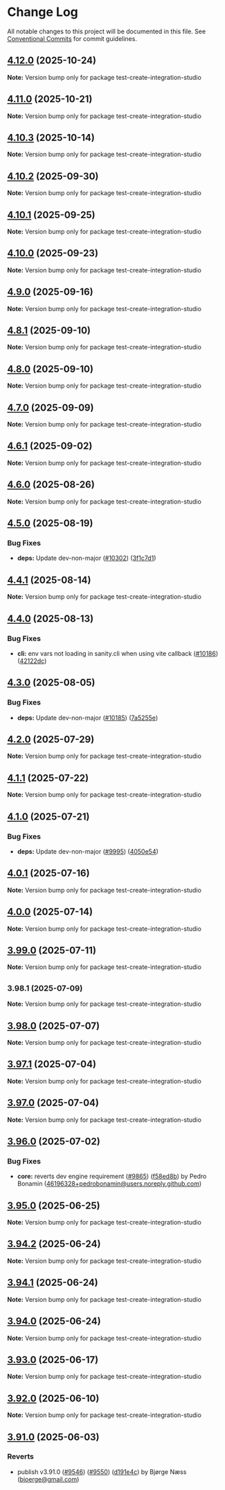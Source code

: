 # Change Log

All notable changes to this project will be documented in this file.
See [Conventional Commits](https://conventionalcommits.org) for commit guidelines.

## [4.12.0](https://github.com/sanity-io/sanity/compare/v4.11.0...v4.12.0) (2025-10-24)

**Note:** Version bump only for package test-create-integration-studio

## [4.11.0](https://github.com/sanity-io/sanity/compare/v4.10.3...v4.11.0) (2025-10-21)

**Note:** Version bump only for package test-create-integration-studio

## [4.10.3](https://github.com/sanity-io/sanity/compare/v4.10.2...v4.10.3) (2025-10-14)

**Note:** Version bump only for package test-create-integration-studio

## [4.10.2](https://github.com/sanity-io/sanity/compare/v4.10.1...v4.10.2) (2025-09-30)

**Note:** Version bump only for package test-create-integration-studio

## [4.10.1](https://github.com/sanity-io/sanity/compare/v4.10.0...v4.10.1) (2025-09-25)

**Note:** Version bump only for package test-create-integration-studio

## [4.10.0](https://github.com/sanity-io/sanity/compare/v4.9.0...v4.10.0) (2025-09-23)

**Note:** Version bump only for package test-create-integration-studio

## [4.9.0](https://github.com/sanity-io/sanity/compare/v4.8.1...v4.9.0) (2025-09-16)

**Note:** Version bump only for package test-create-integration-studio

## [4.8.1](https://github.com/sanity-io/sanity/compare/v4.8.0...v4.8.1) (2025-09-10)

**Note:** Version bump only for package test-create-integration-studio

## [4.8.0](https://github.com/sanity-io/sanity/compare/v4.7.0...v4.8.0) (2025-09-10)

**Note:** Version bump only for package test-create-integration-studio

## [4.7.0](https://github.com/sanity-io/sanity/compare/v4.6.1...v4.7.0) (2025-09-09)

**Note:** Version bump only for package test-create-integration-studio

## [4.6.1](https://github.com/sanity-io/sanity/compare/v4.6.0...v4.6.1) (2025-09-02)

**Note:** Version bump only for package test-create-integration-studio

## [4.6.0](https://github.com/sanity-io/sanity/compare/v4.5.0...v4.6.0) (2025-08-26)

**Note:** Version bump only for package test-create-integration-studio

## [4.5.0](https://github.com/sanity-io/sanity/compare/v4.4.1...v4.5.0) (2025-08-19)

### Bug Fixes

* **deps:** Update dev-non-major ([#10302](https://github.com/sanity-io/sanity/issues/10302)) ([3f1c7d1](https://github.com/sanity-io/sanity/commit/3f1c7d147e691083eec47e108591b93619ac19c6))

## [4.4.1](https://github.com/sanity-io/sanity/compare/v4.4.0...v4.4.1) (2025-08-14)

**Note:** Version bump only for package test-create-integration-studio

## [4.4.0](https://github.com/sanity-io/sanity/compare/v4.3.0...v4.4.0) (2025-08-13)

### Bug Fixes

* **cli:** env vars not loading in sanity.cli when using vite callback ([#10186](https://github.com/sanity-io/sanity/issues/10186)) ([42122dc](https://github.com/sanity-io/sanity/commit/42122dc31534e8057a42cfc3c16cea46752346ac))

## [4.3.0](https://github.com/sanity-io/sanity/compare/v4.2.0...v4.3.0) (2025-08-05)

### Bug Fixes

* **deps:** Update dev-non-major ([#10185](https://github.com/sanity-io/sanity/issues/10185)) ([7a5255e](https://github.com/sanity-io/sanity/commit/7a5255e203c7c58329e0ced7e1d6724a300f3427))

## [4.2.0](https://github.com/sanity-io/sanity/compare/v4.1.1...v4.2.0) (2025-07-29)

**Note:** Version bump only for package test-create-integration-studio

## [4.1.1](https://github.com/sanity-io/sanity/compare/v4.1.0...v4.1.1) (2025-07-22)

**Note:** Version bump only for package test-create-integration-studio

## [4.1.0](https://github.com/sanity-io/sanity/compare/v4.0.1...v4.1.0) (2025-07-21)

### Bug Fixes

* **deps:** Update dev-non-major ([#9995](https://github.com/sanity-io/sanity/issues/9995)) ([4050e54](https://github.com/sanity-io/sanity/commit/4050e5476520085bd79318054933c01d714ee820))

## [4.0.1](https://github.com/sanity-io/sanity/compare/v4.0.0...v4.0.1) (2025-07-16)

**Note:** Version bump only for package test-create-integration-studio

## [4.0.0](https://github.com/sanity-io/sanity/compare/v3.99.0...v4.0.0) (2025-07-14)

**Note:** Version bump only for package test-create-integration-studio

## [3.99.0](https://github.com/sanity-io/sanity/compare/v3.98.1...v3.99.0) (2025-07-11)

**Note:** Version bump only for package test-create-integration-studio

## <small>3.98.1 (2025-07-09)</small>

**Note:** Version bump only for package test-create-integration-studio

## [3.98.0](https://github.com/sanity-io/sanity/compare/v3.97.1...v3.98.0) (2025-07-07)

**Note:** Version bump only for package test-create-integration-studio

## [3.97.1](https://github.com/sanity-io/sanity/compare/v3.97.0...v3.97.1) (2025-07-04)

**Note:** Version bump only for package test-create-integration-studio

## [3.97.0](https://github.com/sanity-io/sanity/compare/v3.96.0...v3.97.0) (2025-07-04)

**Note:** Version bump only for package test-create-integration-studio

## [3.96.0](https://github.com/sanity-io/sanity/compare/v3.95.0...v3.96.0) (2025-07-02)

### Bug Fixes

* **core:** reverts dev engine requirement ([#9865](https://github.com/sanity-io/sanity/issues/9865)) ([f58ed8b](https://github.com/sanity-io/sanity/commit/f58ed8baae47e1a56b36569ee6e648de9b87337a)) by Pedro Bonamin (46196328+pedrobonamin@users.noreply.github.com)

## [3.95.0](https://github.com/sanity-io/sanity/compare/v3.94.2...v3.95.0) (2025-06-25)

**Note:** Version bump only for package test-create-integration-studio

## [3.94.2](https://github.com/sanity-io/sanity/compare/v3.94.1...v3.94.2) (2025-06-24)

**Note:** Version bump only for package test-create-integration-studio

## [3.94.1](https://github.com/sanity-io/sanity/compare/v3.94.0...v3.94.1) (2025-06-24)

**Note:** Version bump only for package test-create-integration-studio

## [3.94.0](https://github.com/sanity-io/sanity/compare/v3.93.0...v3.94.0) (2025-06-24)

**Note:** Version bump only for package test-create-integration-studio

## [3.93.0](https://github.com/sanity-io/sanity/compare/v3.92.0...v3.93.0) (2025-06-17)

**Note:** Version bump only for package test-create-integration-studio

## [3.92.0](https://github.com/sanity-io/sanity/compare/v3.91.0...v3.92.0) (2025-06-10)

**Note:** Version bump only for package test-create-integration-studio

## [3.91.0](https://github.com/sanity-io/sanity/compare/v3.90.0...v3.91.0) (2025-06-03)

### Reverts

* publish v3.91.0 ([#9546](https://github.com/sanity-io/sanity/issues/9546)) ([#9550](https://github.com/sanity-io/sanity/issues/9550)) ([d191e4c](https://github.com/sanity-io/sanity/commit/d191e4cdbccc68cda01f864c0290528df91d9571)) by Bjørge Næss (bjoerge@gmail.com)
